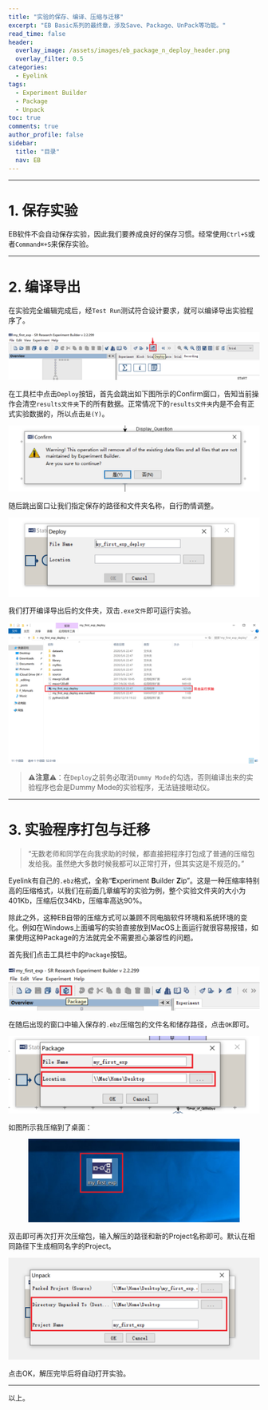 ```yaml
---
title: "实验的保存、编译、压缩与迁移"
excerpt: "EB Basic系列的最终章，涉及Save、Package、UnPack等功能。"
read_time: false
header:
  overlay_image: /assets/images/eb_package_n_deploy_header.png
  overlay_filter: 0.5
categories:
  - Eyelink
tags:
  - Experiment Builder
  - Package
  - Unpack
toc: true
comments: true
author_profile: false
sidebar:
  title: "目录"
  nav: EB
---
```


---

# 1. 保存实验

EB软件不会自动保存实验，因此我们要养成良好的保存习惯。经常使用`Ctrl+S`或者`Command⌘+S`来保存实验。

---

# 2. 编译导出

在实验完全编辑完成后，经`Test Run`测试符合设计要求，就可以编译导出实验程序了。

![eb_show_deploy](/assets/images/eb_show_deploy.png)

在工具栏中点击`Deploy`按钮，首先会跳出如下图所示的Confirm窗口，告知当前操作会清空`results文件夹`下的所有数据。正常情况下的`results文件夹`内是不会有正式实验数据的，所以点击`是(Y)`。

![eb_deploy_confirm_window](/assets/images/eb_deploy_confirm_window.png)

随后跳出窗口让我们指定保存的路径和文件夹名称，自行酌情调整。

![eb_deploy_window](/assets/images/eb_deploy_window.png)

我们打开编译导出后的文件夹，双击`.exe文件`即可运行实验。

![eb_deployed_folder](/assets/images/eb_deployed_folder.png)

> **⚠️注意⚠️**：在`Deploy`之前务必取消`Dummy Mode`的勾选，否则编译出来的实验程序也会是Dummy Mode的实验程序，无法链接眼动仪。

---

# 3. 实验程序打包与迁移

> “无数老师和同学在向我求助的时候，都直接把程序打包成了普通的压缩包发给我。虽然绝大多数时候我都可以正常打开，但其实这是不规范的。”

Eyelink有自己的`.ebz`格式，全称“**E**xperiment **B**uilder **Z**ip”。这是一种压缩率特别高的压缩格式，以我们在前面几章编写的实验为例，整个实验文件夹的大小为401Kb，压缩后仅34Kb，压缩率高达90%。

除此之外，这种EB自带的压缩方式可以兼顾不同电脑软件环境和系统环境的变化。例如在Windows上面编写的实验直接放到MacOS上面运行就很容易报错，如果使用这种Package的方法就完全不需要担心兼容性的问题。

首先我们点击工具栏中的`Package`按钮。

![eb_show_package](/assets/images/eb_show_package.png)

在随后出现的窗口中输入保存的`.ebz`压缩包的文件名和储存路径，点击`OK`即可。

![eb_package_window](/assets/images/eb_package_window.png)

如图所示我压缩到了桌面：

<figure class="align-center">
  <img src="/assets/images/eb_show_packaged_ebz.png" alt="">
</figure> 


双击即可再次打开次压缩包，输入解压的路径和新的Project名称即可。默认在相同路径下生成相同名字的Project。

![eb_unpack_window](/assets/images/eb_unpack_window.png)

点击OK，解压完毕后将自动打开实验。

---

以上。